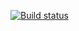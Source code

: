 [![Build status](https://ci.appveyor.com/api/projects/status/hjo5t058lq9w8abn?svg=true)](https://ci.appveyor.com/project/GrebenkovaMaria/hw-bdd-fromcardtocard)